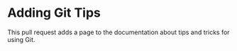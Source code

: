 # Adding Git Tips

This pull request adds a page to the documentation about tips and tricks for using Git.